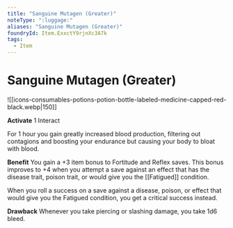 ```yaml
---
title: "Sanguine Mutagen (Greater)"
noteType: ":luggage:"
aliases: "Sanguine Mutagen (Greater)"
foundryId: Item.ExxctY9rjnXc3A7k
tags:
  - Item
---
```


# Sanguine Mutagen (Greater)
![[icons-consumables-potions-potion-bottle-labeled-medicine-capped-red-black.webp|150]]

**Activate** 1 Interact

For 1 hour you gain greatly increased blood production, filtering out contagions and boosting your endurance but causing your body to bloat with blood.

**Benefit** You gain a +3 item bonus to Fortitude and Reflex saves. This bonus improves to +4 when you attempt a save against an effect that has the disease trait, poison trait, or would give you the [[Fatigued]] condition.

When you roll a success on a save against a disease, poison, or effect that would give you the Fatigued condition, you get a critical success instead.

**Drawback** Whenever you take piercing or slashing damage, you take 1d6 bleed.
